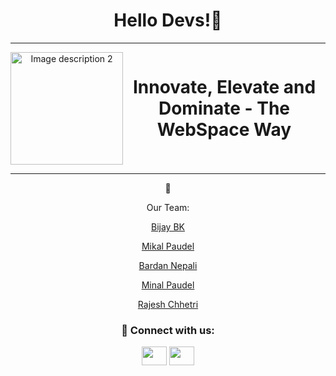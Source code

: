 <h1 align="center"> Hello Devs!👋</h1>

<hr>
<div align="center" style=" display: flex; justify-content: center;">
  <img style="height: 180px;" src="https://scontent.fktm10-1.fna.fbcdn.net/v/t39.30808-6/469167628_122177987840139378_8342772365116803009_n.jpg?_nc_cat=103&ccb=1-7&_nc_sid=6ee11a&_nc_eui2=AeEoS9D6zSHhGNLu_kJV3Fq3eRExoSFlLVx5ETGhIWUtXNh3BPZ72rWyVoMssr4uhbh3MtunAC4yrrzOvspgLUZq&_nc_ohc=Aitb1TQ0rWUQ7kNvgG4lkgs&_nc_zt=23&_nc_ht=scontent.fktm10-1.fna&_nc_gid=AuFcnhQtjzKaDDeaPMT6oRw&oh=00_AYAr_9Mqh-JWodUhfVHkGrPM_nFCrBrzZOmqF2Z5klqIgQ&oe=67569ADF" alt="Image description 2">
  <h1>Innovate, Elevate and Dominate - The WebSpace Way</h1>
</div>
<hr>

<div align="center">
 👯
  
  Our Team:
  
  [Bijay BK](https://github.com/bijay-develops)
  
  [Mikal Paudel](https://github.com/mikalPaudel)
   
  [Bardan Nepali](https://github.com/Bardan2)
   
   [Minal Paudel](https://github.com/Leonthelion137)
   
   [Rajesh Chhetri](https://github.com/RajeshChhetri2004)

<h3 align="center">🔗 Connect with us:</h3>
<a href="https://www.linkedin.com/company/103288923/admin/dashboard/" target="blank"><img align="center" src="https://raw.githubusercontent.com/rahuldkjain/github-profile-readme-generator/master/src/images/icons/Social/linked-in-alt.svg" alt="" height="30" width="40" /></a>
<a href="https://www.facebook.com/profile.php?id=61554181363616" target="blank"><img align="center" src="https://raw.githubusercontent.com/rahuldkjain/github-profile-readme-generator/master/src/images/icons/Social/facebook.svg" alt="" height="30" width="40" /></a>
</div>
